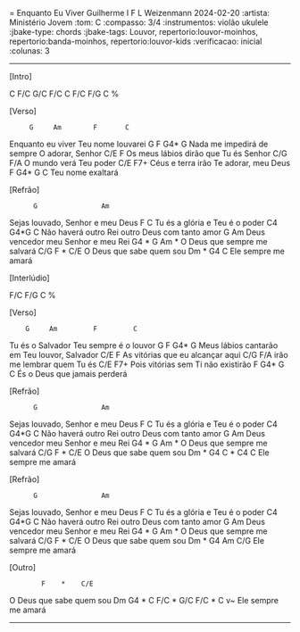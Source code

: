 = Enquanto Eu Viver
Guilherme I F L Weizenmann
2024-02-20
:artista: Ministério Jovem
:tom: C
:compasso: 3/4
:instrumentos: violão ukulele
:jbake-type: chords
:jbake-tags: Louvor, repertorio:louvor-moinhos, repertorio:banda-moinhos, repertorio:louvor-kids
:verificacao: inicial
:colunas: 3

----

[Intro]

C  F/C  G/C  F/C
C  F/C  F/G  C  %

[Verso]

         G     Am        F       C
Enquanto eu viver Teu nome louvarei
          G        F                 G4* G
Nada me impedirá de sempre O adorar, Senhor
        C/E                F
Os meus lábios dirão que Tu és Senhor
   C/G             F/A
O mundo verá Teu poder
         C/E           F7+
Céus e terra irão Te adorar, meu Deus
   F          G4* G   C
Teu nome exaltará

[Refrão]

          G                Am
Sejas louvado, Senhor e meu Deus
         F                C
Tu és a glória e Teu é o poder
        C4                 G4*G          C
Não haverá outro Rei outro Deus com tanto 
amor
          G                   Am
Deus vencedor meu Senhor e meu Rei
            G4  *   G  Am   *
O Deus que sempre me salvará
C/G      F    *   C/E
O Deus que sabe quem sou
     Dm  *  G4    C
Ele sempre me amará

[Interlúdio]

F/C  F/G  C  %

[Verso]

        G     Am         F         C
Tu és o Salvador Teu sempre é o louvor
             G         F               G4* G
Meus lábios cantarão em Teu louvor, Salvador
     C/E               F
As vitórias que eu alcançar aqui
 C/G                F/A
irão me lembrar quem Tu és
       C/E               F7+
Pois vitórias sem Ti não existirão
     F                   G4* G   C
És o Deus que jamais perderá

[Refrão]

          G                Am
Sejas louvado, Senhor e meu Deus
         F                C
Tu és a glória e Teu é o poder
        C4                 G4*G          C
Não haverá outro Rei outro Deus com tanto 
amor
          G                   Am
Deus vencedor meu Senhor e meu Rei
            G4  *   G  Am   *
O Deus que sempre me salvará
C/G      F    *   C/E
O Deus que sabe quem sou
     Dm  *  G4    C  * C4  C
Ele sempre me amará

[Refrão]

          G                Am
Sejas louvado, Senhor e meu Deus
         F                C
Tu és a glória e Teu é o poder
        C4                 G4*G          C
Não haverá outro Rei outro Deus com tanto 
amor
          G                   Am
Deus vencedor meu Senhor e meu Rei
            G4  *   G  Am   *
O Deus que sempre me salvará
C/G      F    *   C/E
O Deus que sabe quem sou
     Dm   *  G4   Am    C/G
Ele sempre me amará

[Outro]

            F    *    C/E     
O Deus que sabe quem sou
     Dm     G4  *       C F/C * G/C F/C * C v~
Ele sempre me amará

----